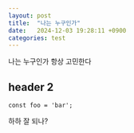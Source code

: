 ```yaml
---
layout: post
title:  "나는 누구인가"
date:   2024-12-03 19:28:11 +0900
categories: test
---
```

나는 누구인가 항상 고민한다

## header 2

```
const foo = 'bar';
```

하하 잘 되나?